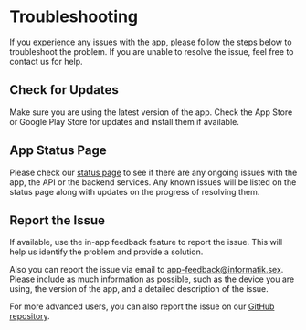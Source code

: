 # Troubleshooting

If you experience any issues with the app, please follow the steps below to troubleshoot the problem. If you are unable to resolve the issue, feel free to contact us for help.

## Check for Updates

Make sure you are using the latest version of the app. Check the App Store or Google Play Store for updates and install them if available.

## App Status Page

Please check our [status page](https://status.neuland.app) to see if there are any ongoing issues with the app, the API or the backend services.
Any known issues will be listed on the status page along with updates on the progress of resolving them.

## Report the Issue

If available, use the in-app feedback feature to report the issue. This will help us identify the problem and provide a solution.

Also you can report the issue via email to [app-feedback@informatik.sex](mailto:app-feedback@informatik.sexy). Please include as much information as possible, such as the device you are using, the version of the app, and a detailed description of the issue.

For more advanced users, you can also report the issue on our [GitHub repository](htttp://github.com/neuland-ingolstadt/neuland.app-native).

